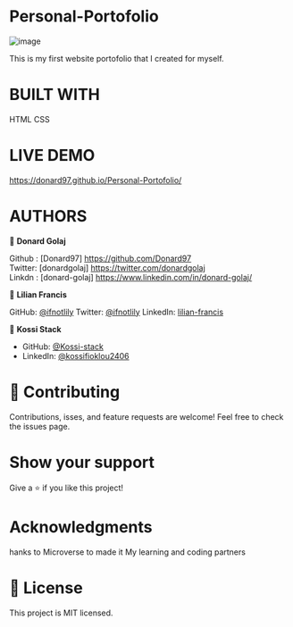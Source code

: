 # Personal-Portofolio

![image](https://user-images.githubusercontent.com/74506933/124952226-55e57180-e014-11eb-9970-21993938129c.png)

This is my first website portofolio that I created for myself.

# BUILT WITH
HTML
CSS

# LIVE DEMO
 https://donard97.github.io/Personal-Portofolio/

# AUTHORS

👤 **Donard Golaj**
 

Github : [Donard97] https://github.com/Donard97 <br>
Twitter: [donardgolaj] https://twitter.com/donardgolaj <br>
Linkdn : [donard-golaj] https://www.linkedin.com/in/donard-golaj/ <br>


👤 **Lilian Francis**

 GitHub: [@ifnotlily](https://github.com/ifnotlily)
 Twitter: [@ifnotlily](https://twitter.com/ifnotlily)
 LinkedIn: [lilian-francis](https://linkedin.com/in/lilian-francis) <br>

👤 **Kossi Stack**
 
- GitHub: [@Kossi-stack](https://github.com/Kossi-stack)
- LinkedIn: [@kossifioklou2406](https://www.linkedin.com/in/kossifioklou2406/)



# 🤝 Contributing
Contributions, isses, and feature requests are welcome!
Feel free to check the issues page.

# Show your support
Give a ⭐️ if you like this project!

# Acknowledgments

 hanks to Microverse to made it
 My learning and coding partners

# 📝 License
This project is MIT licensed.
